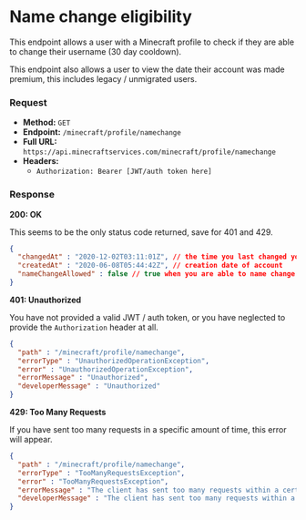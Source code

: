 # Name change eligibility
This endpoint allows a user with a Minecraft profile to check if they are able to change their username (30 day cooldown).

This endpoint also allows a user to view the date their account was made premium, this includes legacy / unmigrated users.

### Request
- **Method:** `GET`
- **Endpoint:** `/minecraft/profile/namechange`
- **Full URL:** `https://api.minecraftservices.com/minecraft/profile/namechange`
- **Headers:**
    - `Authorization: Bearer [JWT/auth token here]`

### Response
**200: OK**

This seems to be the only status code returned, save for 401 and 429.

```json
{
  "changedAt" : "2020-12-02T03:11:01Z", // the time you last changed your name at
  "createdAt" : "2020-06-08T05:44:42Z", // creation date of account
  "nameChangeAllowed" : false // true when you are able to name change
}
```

**401: Unauthorized**

You have not provided a valid JWT / auth token, or you have neglected to provide the `Authorization` header at all.

```json
{
  "path" : "/minecraft/profile/namechange",
  "errorType" : "UnauthorizedOperationException",
  "error" : "UnauthorizedOperationException",
  "errorMessage" : "Unauthorized",
  "developerMessage" : "Unauthorized"
}
```

**429: Too Many Requests**

If you have sent too many requests in a specific amount of time, this error will appear.

```json
{
  "path" : "/minecraft/profile/namechange",
  "errorType" : "TooManyRequestsException",
  "error" : "TooManyRequestsException",
  "errorMessage" : "The client has sent too many requests within a certain amount of time",
  "developerMessage" : "The client has sent too many requests within a certain amount of time"
}
```
